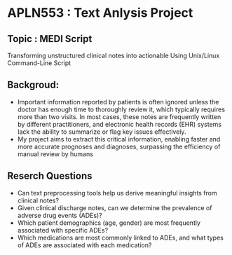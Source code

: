 
# APLN553 : Text Anlysis Project 

## Topic : **MEDI Script**

Transforming unstructured clinical notes into actionable Using Unix/Linux Command-Line Script

## Backgroud:
- Important information reported by patients is often ignored unless the doctor has enough time to thoroughly review it, which typically requires more than two visits. 
In most cases, these notes are frequently written by different practitioners, and electronic health records (EHR) systems lack the ability to summarize or flag key issues effectively.
- My project aims to extract this critical information, enabling faster and more accurate prognoses and diagnoses, surpassing the efficiency of manual review by humans

## Reserch Questions
- Can text preprocessing tools help us derive meaningful insights from clinical notes?
- Given clinical discharge notes, can we determine the prevalence of adverse drug events (ADEs)?
- Which patient demographics (age, gender) are most frequently associated with specific ADEs?
- Which medications are most commonly linked to ADEs, and what types of ADEs are associated with each medication?


